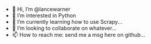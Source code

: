 - 👋 Hi, I’m @lancewarner
- 👀 I’m interested in Python
- 🌱 I’m currently learning how to use Scrapy...
- 💞️ I’m looking to collaborate on whatever...
- 📫 How to reach me: send me a msg here on github...

<!---
lancewarner/lancewarner is a ✨ special ✨ repository because its `README.md` (this file) appears on your GitHub profile.
You can click the Preview link to take a look at your changes.
--->
